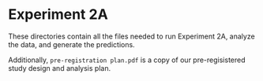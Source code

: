 Experiment 2A
=============

These directories contain all the files needed to run Experiment 2A, analyze the data, and generate the predictions.

Additionally, `pre-registration plan.pdf` is a copy of our pre-regisistered study design and analysis plan.